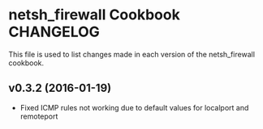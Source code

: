 netsh_firewall Cookbook CHANGELOG
========================
This file is used to list changes made in each version of the netsh_firewall cookbook.

v0.3.2 (2016-01-19)
--------------------
- Fixed ICMP rules not working due to default values for localport and remoteport
